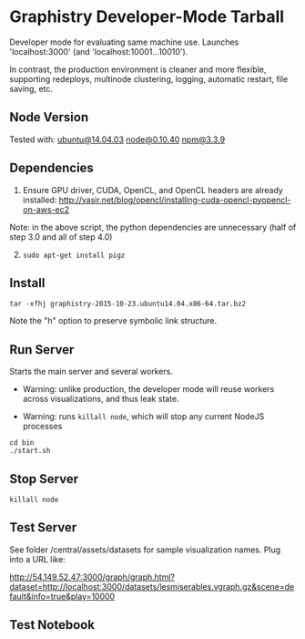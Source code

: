 # Graphistry Developer-Mode Tarball

Developer mode for evaluating same machine use. Launches 'localhost:3000' (and 'localhost:10001...10010').  

In contrast, the production environment is cleaner and more flexible, supporting redeploys, multinode clustering, logging, automatic restart, file saving, etc.

## Node Version

Tested with:
   ubuntu@14.04.03
   node@0.10.40
   npm@3.3.9

## Dependencies

1. Ensure GPU driver, CUDA, OpenCL, and OpenCL headers are already installed: http://vasir.net/blog/opencl/installing-cuda-opencl-pyopencl-on-aws-ec2

  Note: in the above script, the python dependencies are unnecessary (half of step 3.0 and all of step 4.0)

2. `sudo apt-get install pigz`

## Install

```
tar -xfhj graphistry-2015-10-23.ubuntu14.04.x86-64.tar.bz2 
```

Note the "h" option to preserve symbolic link structure.

## Run Server

Starts the main server and several workers. 

* Warning: unlike production, the developer mode will reuse workers across visualizations, and thus leak state.

* Warning: runs `killall node`, which will stop any current NodeJS processes

```
cd bin
./start.sh
```

## Stop Server

```
killall node
```

## Test Server

See folder /central/assets/datasets for sample visualization names. Plug into a URL like:

http://54.149.52.47:3000/graph/graph.html?dataset=http://localhost:3000/datasets/lesmiserables.vgraph.gz&scene=default&info=true&play=10000

## Test Notebook


